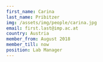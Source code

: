 ```yaml
---
first_name: Carina
last_name: Pribitzer
img: /assets/img/people/carina.jpg
email: first.last@imp.ac.at
country: Austria
member_from: August 2018
member_till: now
position: Lab Manager
---
```

